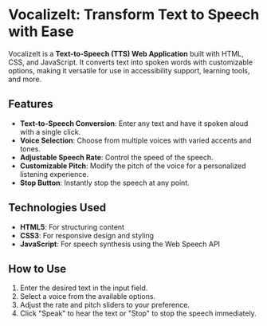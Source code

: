 # VocalizeIt: Transform Text to Speech with Ease

VocalizeIt is a **Text-to-Speech (TTS) Web Application** built with HTML, CSS, and JavaScript. It converts text into spoken words with customizable options, making it versatile for use in accessibility support, learning tools, and more.

## Features
- **Text-to-Speech Conversion**: Enter any text and have it spoken aloud with a single click.
- **Voice Selection**: Choose from multiple voices with varied accents and tones.
- **Adjustable Speech Rate**: Control the speed of the speech.
- **Customizable Pitch**: Modify the pitch of the voice for a personalized listening experience.
- **Stop Button**: Instantly stop the speech at any point.

## Technologies Used
- **HTML5**: For structuring content
- **CSS3**: For responsive design and styling
- **JavaScript**: For speech synthesis using the Web Speech API

## How to Use
1. Enter the desired text in the input field.
2. Select a voice from the available options.
3. Adjust the rate and pitch sliders to your preference.
4. Click "Speak" to hear the text or "Stop" to stop the speech immediately.
